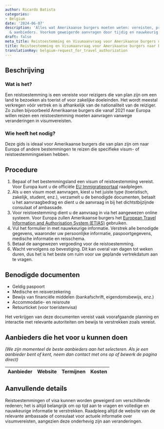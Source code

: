 ```yaml
---
author: Ricardo Batista
categories:
- Belgium
date: '2024-06-07'
description: 'Alles wat Amerikaanse burgers moeten weten: vereisten, procedure, documenten
  & aanbieders. Voorkom geweigerde aanvragen door tijdig en nauwkeurig te handelen.'
draft: false
meta_title: Reistoestemming en Visumaanvraag voor Amerikaanse burgers naar Europa
title: Reistoestemming en Visumaanvraag voor Amerikaanse burgers naar Europa
translationKey: belgium-request_for_travel_authorization
---
```



## Beschrijving
### Wat is het?
Een reistoestemming is een vereiste voor reizigers die van plan zijn om een land te bezoeken als toerist of voor zakelijke doeleinden. Het wordt meestal verkregen vóór vertrek en is afhankelijk van de nationaliteit van de reiziger. Zo zullen bijvoorbeeld Amerikaanse burgers die vanaf 2021 naar Europa willen reizen een reistoestemming moeten aanvragen vanwege veranderingen in visumvereisten.

### Wie heeft het nodig?
Deze gids is ideaal voor Amerikaanse burgers die van plan zijn om naar Europa of andere bestemmingen te reizen die specifieke visum- of reistoestemmingseisen hebben.

## Procedure
1. Bepaal of het bestemmingsland een visum of reistoestemming vereist. Voor Europa kunt u de officiële [EU Immigratieportaal](https://ec.europa.eu/immigration/) raadplegen.
2. Als u een visum moet aanvragen, kiest u het juiste type (toeristisch, zakelijk, student, enz.), verzamelt u de benodigde documenten, betaalt u het aanvraagbedrag en dient u de aanvraag in bij het dichtstbijzijnde consulaat of ambassade.
3. Voor reistoestemming dient u de aanvraag in via het aangewezen online systeem. Voor Europa zullen Amerikaanse burgers het [European Travel Information and Authorisation System (ETIAS)](https://www.etiasvisa.com/etias-requirements/americans) gebruiken.
4. Vul het formulier in met nauwkeurige informatie. Verstrek alle benodigde gegevens, waaronder uw persoonlijke informatie, paspoortgegevens, medische informatie en reisschema.
5. Betaal de aangewezen vergoeding voor de reistoestemming.
6. Wacht vervolgens op bevestiging. Dit kan overal van dagen tot weken duren, dus het is het beste om ruim voor uw geplande vertrekdatum aan te vragen.

## Benodigde documenten
- Geldig paspoort
- Medische en reisverzekering
- Bewijs van financiële middelen (bankafschrift, eigendomsbewijs, enz.)
- Accommodatie- en reisroute
- Retourticket (voor toeristenvisa)

Het verkrijgen van deze documenten vereist vaak voorafgaande planning en interactie met relevante autoriteiten om bewijs te verstrekken zoals vereist.

## Aanbieders die het voor u kunnen doen

_(We zijn momenteel de beste aanbieders aan het selecteren. Als je een aanbieder bent of kent, neem dan contact met ons op of bewerk de pagina direct)_

| Aanbieder       |     Website     |     Termijnen    |       Kosten     |
| --------------- | --------------- |  :-------------: | :-------------: |

## Aanvullende details
Reistoestemmingen of visa kunnen worden geweigerd om verschillende redenen; het is altijd belangrijk om op tijd aan te vragen en volledige en nauwkeurige informatie te verstrekken. Raadpleeg altijd de website van de relevante ambassade of consulaat voor actuele informatie over visumvereisten, aangezien deze onderhevig zijn aan veranderingen.